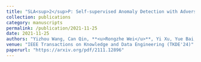 ```yaml
---
title: "SLA<sup>2</sup>P: Self-supervised Anomaly Detection with Adversarial Perturbation."
collection: publications
category: manuscripts
permalink: /publication/2021-11-25
date: 2021-11-25
authors: "Yizhou Wang, Can Qin, **<u>Rongzhe Wei</u>**, Yi Xu, Yue Bai, Yun Fu."
venue: "IEEE Transactions on Knowledge and Data Engineering (TKDE'24)"
paperurl: "https://arxiv.org/pdf/2111.12896"
---
```


